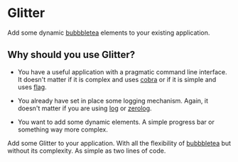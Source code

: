 # Glitter

Add some dynamic [bubbbletea](https://github.com/charmbracelet/bubbletea)
elements to your existing application.

## Why should you use Glitter?

- You have a useful application with a pragmatic command line interface. It
doesn't matter if it is complex and uses
[cobra](https://github.com/spf13/cobra) or if it is simple and uses
[flag](https://pkg.go.dev/flag).

- You already have set in place some logging mechanism. Again, it doesn't
matter if you are using [log](https://pkg.go.dev/log) or
[zerolog](https://github.com/rs/zerolog).

- You want to add some dynamic elements. A simple progress bar or something way
  more complex.

Add some Glitter to your application. With all the flexibility of
[bubbbletea](https://github.com/charmbracelet/bubbletea) but without its
complexity. As simple as two lines of code.